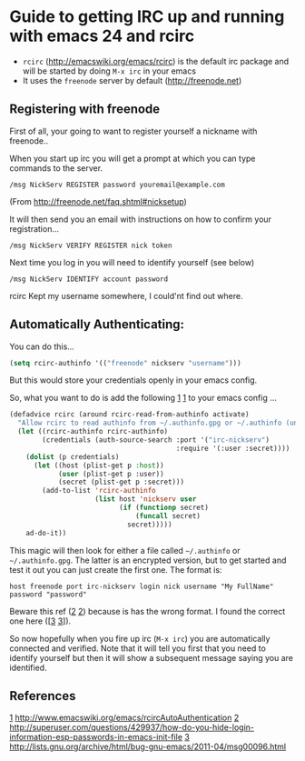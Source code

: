 # Guide to getting IRC up and running with emacs 24 and rcirc

- `rcirc` (http://emacswiki.org/emacs/rcirc) is the default irc package and will be started by doing `M-x irc` in your emacs
- It uses the `freenode` server by default (http://freenode.net)


## Registering with freenode

First of all, your going to want to register yourself a nickname with freenode..

When you start up irc you will get a prompt at which you can type commands to the server.

```
/msg NickServ REGISTER password youremail@example.com
```

(From http://freenode.net/faq.shtml#nicksetup)

It will then send you an email with instructions on how to confirm your registration...

```
/msg NickServ VERIFY REGISTER nick token
```

Next time you log in you will need to identify yourself (see below)

```
/msg NickServ IDENTIFY account password
```

rcirc Kept my username somewhere, I could'nt find out where.

## Automatically Authenticating:

You can do this...
```lisp
(setq rcirc-authinfo '(("freenode" nickserv "username")))
```

But this would store your credentials openly in your emacs config.

So, what you want to do is add the following [1] [1] to your emacs config  ...


```lisp
(defadvice rcirc (around rcirc-read-from-authinfo activate)
  "Allow rcirc to read authinfo from ~/.authinfo.gpg or ~/.authinfo (un-encrypted) via the auth-source API."
  (let ((rcirc-authinfo rcirc-authinfo)
        (credentials (auth-source-search :port '("irc-nickserv")
                                         :require '(:user :secret))))
    (dolist (p credentials)
      (let ((host (plist-get p :host))
            (user (plist-get p :user))
            (secret (plist-get p :secret)))
        (add-to-list 'rcirc-authinfo
                     (list host 'nickserv user
                           (if (functionp secret)
                               (funcall secret)
                             secret)))))
    ad-do-it))
```

This magic will then look for either a file called `~/.authinfo` or `~/.authinfo.gpg`. The latter is an encrypted version, but to get started and test it out you can just create the first one. The format is:

```
host freenode port irc-nickserv login nick username "My FullName" password "password"
```
Beware this ref ([2] [2]) because is has the wrong format. I found the correct one here ([[3] [3]]).

So now hopefully when you fire up irc (`M-x irc`) you are automatically connected and verified. Note that it will tell you first that you need to identify yourself but then it will show a subsequent message saying you are identified.


## References

[1]: http://www.emacswiki.org/emacs/rcircAutoAuthentication "rcirc authentication"
[2]: http://superuser.com/questions/429937/how-do-you-hide-login-information-esp-passwords-in-emacs-init-file "Dodgy format of authinf file"
[3]: http://lists.gnu.org/archive/html/bug-gnu-emacs/2011-04/msg00096.html "Good version of the authinf file"


[1] http://www.emacswiki.org/emacs/rcircAutoAuthentication 
[2] http://superuser.com/questions/429937/how-do-you-hide-login-information-esp-passwords-in-emacs-init-file 
[3] http://lists.gnu.org/archive/html/bug-gnu-emacs/2011-04/msg00096.html 
